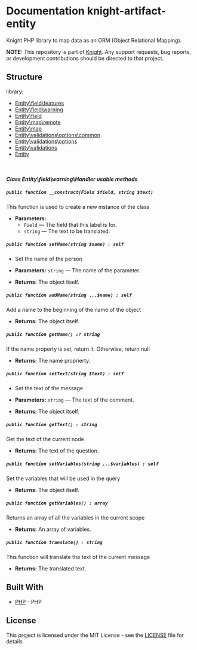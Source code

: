 # Documentation knight-artifact-entity

Knight PHP library to map data as an ORM (Object Relational Mapping).

**NOTE:** This repository is part of [Knight](https://github.com/energia-source/knight). Any
support requests, bug reports, or development contributions should be directed to
that project.

## Structure

library:
- [Entity\field\features](https://github.com/energia-source/knight-artifact-entity/tree/main/lib/field/features)
- [Entity\field\warning](https://github.com/energia-source/knight-artifact-entity/tree/main/lib/field/warning)
- [Entity\field](https://github.com/energia-source/knight-artifact-entity/tree/main/lib/field)
- [Entity\map\remote](https://github.com/energia-source/knight-artifact-entity/tree/main/lib/map/remote)
- [Entity\map](https://github.com/energia-source/knight-artifact-entity/tree/main/lib/map)
- [Entity\validations\options\common](https://github.com/energia-source/knight-artifact-entity/tree/main/lib/options/common)
- [Entity\validations\options](https://github.com/energia-source/knight-artifact-entity/tree/main/lib/options)
- [Entity\validations](https://github.com/energia-source/knight-artifact-entity/tree/main/lib/validations)
- [Entity](https://github.com/energia-source/knight-knight-artifact-entity/blob/main/lib)

<br>

#### ***Class Entity\field\warning\Handler usable methods***

##### `public function __construct(Field $field, string $text)`

This function is used to create a new instance of the class

 * **Parameters:**
   * `Field` — The field that this label is for.
   * `string` — The text to be translated.

##### `public function setName(string $name) : self`

* Set the name of the person

 * **Parameters:** `string` — The name of the parameter.
 * **Returns:** The object itself.

##### `public function addName(string ...$name) : self`

Add a name to the beginning of the name of the object

 * **Returns:** The object itself.

##### `public function getName() :? string`

If the name property is set, return it. Otherwise, return null

 * **Returns:** The name proprierty.

##### `public function setText(string $text) : self`

* Set the text of the message

 * **Parameters:** `string` — The text of the comment.
 * **Returns:** The object itself.

##### `public function getText() : string`

Get the text of the current node

 * **Returns:** The text of the question.

##### `public function setVariables(string ...$variables) : self`

Set the variables that will be used in the query

 * **Returns:** The object itself.

##### `public function getVariables() : array`

Returns an array of all the variables in the current scope

 * **Returns:** An array of variables.

##### `public function translate() : string`

This function will translate the text of the current message

 * **Returns:** The translated text.
 
## Built With

* [PHP](https://www.php.net/) - PHP

## License

This project is licensed under the MIT License - see the [LICENSE](LICENSE) file for details
